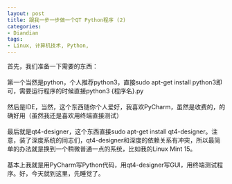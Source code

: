 ```yaml
---
layout: post
title: 跟我一步一步做一个QT Python程序 (2)
categories:
- Diandian
tags:
- Linux, 计算机技术, Python, 
---
```

<p><span>首先，我们准备一下需要的东西： </span><br /><br /><span>第一个当然是python，个人推荐python3，直接sudo apt-get install python3即可，需要运行程序的时候直接python3 {程序名}.py </span><br /><br /><span>然后是IDE，当然，这个东西随你个人爱好，我喜欢PyCharm，虽然是收费的，的确好用（虽然我还是喜欢用终端直接测试） </span><br /><br /><span>最后就是qt4-designer，这个东西直接sudo apt-get install qt4-designer。注意，装了深度系统的同志们，qt4-designer和深度的依赖关系有冲突，所以最简单的办法就是换到一个稍微普通一点的系统，比如我的Linux Mint 15。 </span><br /><br /><span>基本上我就是用PyCharm写Python代码，用qt4-designer写GUI，用终端测试程序。好，今天就到这里，先睡觉了。 </span><br /></p>